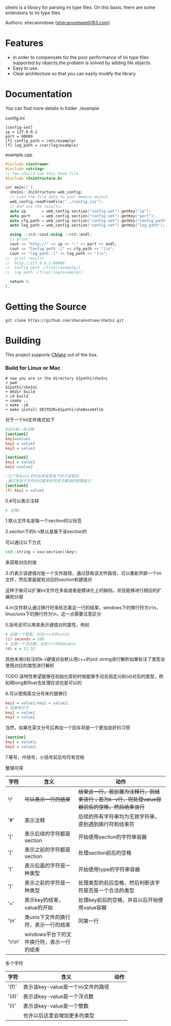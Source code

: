 sheIni is a library for parsing ini type files. On this basis, there are some extensions to ini type files

Authors: shecannotsee (shecannotsee@163.com)

# Features

- In order to compensate for the poor performance of ini type files supported by objects,the problem is solved by adding file objects.
- Easy to use.
- Clear architecture so that you can easily modify the library



# Documentation

You can find more details in folder ./example

config.ini

```
[config-set]
ip = 127.0.0.1
port = 80889
[f] config_path = /etc/example/
[f] log_path = /var/log/example/
```

example.cpp

```c++
#include <iostream>
#include <string>
// You should use this head file.
#include <IniStructure.h>

int main() {
  sheIni::IniStructure web_config;
  // Load the file data to your memory object.
  web_config.readFromFile("../config.ini");
  // And use the results.
  auto ip       = web_config.section("config-set").getKey("ip");
  auto port     = web_config.section("config-set").getKey("port");
  auto cfg_path = web_config.section("config-set").getKey("config_path");
  auto log_path = web_config.section("config-set").getKey("log_path");

  using ::std::cout;using ::std::endl;
  // print
  cout << "http://" << ip << ":" << port << endl;
  cout << "Config peth :[" << cfg_path << "]\n";
  cout << "log path :[" << log_path << "]\n";
//  print results
//  http://127.0.0.1:80889
//  Config peth :[f/etc/example/]
//  log path :[f/var/log/example/]

  return 0;
};
```



# Getting the Source

```shell
git clone https://github.com/shecannotsee/sheIni.git
```



# Building

This project supports [CMake](https://cmake.org/) out of the box.

### Build for Linux or Mac

```shell
# now you are in the directory ${path}/sheIni
➜ pwd
${path}/sheIni
➜ mkdir build
➜ cd build
➜ cmake ..
➜ make -j8
➜ make install DESTDIR=${path}/sheBase64lib
```







对于一个ini文件格式如下

```ini
#这也是一条注释
[section1]
key1=value1
key2 = value2
key3 = value3

[section2]
key1 = value1
key2 =value2

;为了弥补ini文件在多级菜单下的不良表现
;通过添加子文件的归属来补充其子模块的配置能力
[section3]
(f) key1 = value1
```



0.#可以表示注释

```ini
# 注释2
```



1.默认文件名是每一个section的父标签



2.section下的k-v默认是属于该section的

可以通过以下方式

```c++
std::string = xxx[section][key];
```

来获取对应的值



3.(f)表示该键值对是一个文件路径，通过获取该文件路径，可以重新开辟一个ini文件，然后里面就有对应的section和键值对

这样子做可以扩展ini文件在多级或者是模块化上的缺陷，并且能够进行相应的扩展和分层



4.ini文件默认通过换行符来标志着这一行的结束，windows下的换行符为\r\n，linux/unix下的换行符为\n，这一点需要注意区分



5.括号还可以用来表示键值对的属性，例如

```ini
# 这是一个整数，对应c++中的int32
(i) secends = 100
# 这是一个浮点数，对应c++中的double
(d) x = 12.32
```

其他未用()标注的k-v键值对会默认用c++的std::string进行解析如果标注了类型会使用对应的类型进行解析

TODO:该特性希望能够在初始化库的时候能够手动去指定(i)和(d)对应的类型，例如用long和float去处理应该也是可以的



6.可以使用英文分号来代替换行

```ini
key1 = value1;key2 = value2;
# 效果等价于
key1 = value1
key2 = value2
```

当然，如果在英文分号后再加一个回车将是一个更加良好的习惯

```ini
[section]
key1 = value1;
key2 = value2;
```



7.等号，中括号，小括号前后均可有空格





整理可得

| 字符    | 含义                                      | 动作                                                         |
| ------- | ----------------------------------------- | ------------------------------------------------------------ |
| ~~';'~~ | ~~可以表示一行的结束~~                    | ~~结束这一行，若前置为注释行，则结束该行；若为k-v行，则处理value容器前后的空格，然后结束该行~~ |
| '#'     | 表示注释                                  | 后续的所有字符串均为无效字符串，直到遇到换行符和结束符       |
| '['     | 表示后续的字符都是section                 | 开始使用section的字符串容器                                  |
| ']'     | 表示之前的字符都是section                 | 处理section前后的空格                                        |
| '('     | 表示后面的字符是一种类型                  | 开始使用type的字符串容器                                     |
| ')'     | 表示之前的字符是一种类型                  | 处理类型的前后空格，然后判断该字符是否是一个合法的类型       |
| '='     | 表示key的结束，value的开始                | 处理key前后的空格，并且以后开始使用value容器                 |
| '\n'    | 类unix下文件的换行符，表示一行的结束      | 同第一行                                                     |
| '\r\n'  | windows平台下的文件换行符，表示一行的结束 |                                                              |

多个字符

| 字符  | 含义                               | 动作 |
| ----- | ---------------------------------- | ---- |
| '(f)' | 表示该key-value是一个ini文件的路径 |      |
| '(d)' | 表示该key-value是一个浮点数        |      |
| '(i)' | 表示该key-value是一个整数          |      |
|       | 也许以后这里会增加更多的类型       |      |





